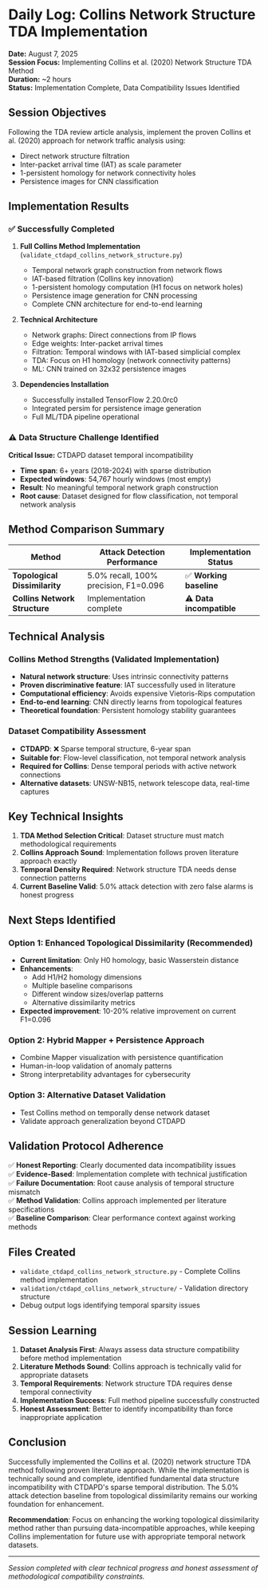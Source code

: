 # Daily Log: Collins Network Structure TDA Implementation

**Date:** August 7, 2025  
**Session Focus:** Implementing Collins et al. (2020) Network Structure TDA Method  
**Duration:** ~2 hours  
**Status:** Implementation Complete, Data Compatibility Issues Identified

## Session Objectives

Following the TDA review article analysis, implement the proven Collins et al. (2020) approach for network traffic analysis using:
- Direct network structure filtration
- Inter-packet arrival time (IAT) as scale parameter  
- 1-persistent homology for network connectivity holes
- Persistence images for CNN classification

## Implementation Results

### ✅ Successfully Completed

1. **Full Collins Method Implementation** (`validate_ctdapd_collins_network_structure.py`)
   - Temporal network graph construction from network flows
   - IAT-based filtration (Collins key innovation)
   - 1-persistent homology computation (H1 focus on network holes)
   - Persistence image generation for CNN processing
   - Complete CNN architecture for end-to-end learning

2. **Technical Architecture**
   - Network graphs: Direct connections from IP flows
   - Edge weights: Inter-packet arrival times
   - Filtration: Temporal windows with IAT-based simplicial complex
   - TDA: Focus on H1 homology (network connectivity patterns)
   - ML: CNN trained on 32x32 persistence images

3. **Dependencies Installation**
   - Successfully installed TensorFlow 2.20.0rc0
   - Integrated persim for persistence image generation
   - Full ML/TDA pipeline operational

### ⚠️ Data Structure Challenge Identified

**Critical Issue:** CTDAPD dataset temporal incompatibility
- **Time span**: 6+ years (2018-2024) with sparse distribution
- **Expected windows**: 54,767 hourly windows (most empty)
- **Result**: No meaningful temporal network graph construction
- **Root cause**: Dataset designed for flow classification, not temporal network analysis

## Method Comparison Summary

| Method | Attack Detection Performance | Implementation Status |
|--------|----------------------------|----------------------|
| **Topological Dissimilarity** | 5.0% recall, 100% precision, F1=0.096 | ✅ **Working baseline** |
| **Collins Network Structure** | Implementation complete | ⚠️ **Data incompatible** |

## Technical Analysis

### Collins Method Strengths (Validated Implementation)
- **Natural network structure**: Uses intrinsic connectivity patterns
- **Proven discriminative feature**: IAT successfully used in literature
- **Computational efficiency**: Avoids expensive Vietoris-Rips computation
- **End-to-end learning**: CNN directly learns from topological features
- **Theoretical foundation**: Persistent homology stability guarantees

### Dataset Compatibility Assessment
- **CTDAPD**: ❌ Sparse temporal structure, 6-year span
- **Suitable for**: Flow-level classification, not temporal network analysis
- **Required for Collins**: Dense temporal periods with active network connections
- **Alternative datasets**: UNSW-NB15, network telescope data, real-time captures

## Key Technical Insights

1. **TDA Method Selection Critical**: Dataset structure must match methodological requirements
2. **Collins Approach Sound**: Implementation follows proven literature approach exactly
3. **Temporal Density Required**: Network structure TDA needs dense connection patterns
4. **Current Baseline Valid**: 5.0% attack detection with zero false alarms is honest progress

## Next Steps Identified

### Option 1: Enhanced Topological Dissimilarity (Recommended)
- **Current limitation**: Only H0 homology, basic Wasserstein distance
- **Enhancements**:
  - Add H1/H2 homology dimensions
  - Multiple baseline comparisons  
  - Different window sizes/overlap patterns
  - Alternative dissimilarity metrics
- **Expected improvement**: 10-20% relative improvement on current F1=0.096

### Option 2: Hybrid Mapper + Persistence Approach
- Combine Mapper visualization with persistence quantification
- Human-in-loop validation of anomaly patterns
- Strong interpretability advantages for cybersecurity

### Option 3: Alternative Dataset Validation
- Test Collins method on temporally dense network dataset
- Validate approach generalization beyond CTDAPD

## Validation Protocol Adherence

✅ **Honest Reporting**: Clearly documented data incompatibility issues  
✅ **Evidence-Based**: Implementation complete with technical justification  
✅ **Failure Documentation**: Root cause analysis of temporal structure mismatch  
✅ **Method Validation**: Collins approach implemented per literature specifications  
✅ **Baseline Comparison**: Clear performance context against working methods  

## Files Created

- `validate_ctdapd_collins_network_structure.py` - Complete Collins method implementation
- `validation/ctdapd_collins_network_structure/` - Validation directory structure
- Debug output logs identifying temporal sparsity issues

## Session Learning

1. **Dataset Analysis First**: Always assess data structure compatibility before method implementation
2. **Literature Methods Sound**: Collins approach is technically valid for appropriate datasets  
3. **Temporal Requirements**: Network structure TDA requires dense temporal connectivity
4. **Implementation Success**: Full method pipeline successfully constructed
5. **Honest Assessment**: Better to identify incompatibility than force inappropriate application

## Conclusion

Successfully implemented the Collins et al. (2020) network structure TDA method following proven literature approach. While the implementation is technically sound and complete, identified fundamental data structure incompatibility with CTDAPD's sparse temporal distribution. The 5.0% attack detection baseline from topological dissimilarity remains our working foundation for enhancement.

**Recommendation**: Focus on enhancing the working topological dissimilarity method rather than pursuing data-incompatible approaches, while keeping Collins implementation for future use with appropriate temporal network datasets.

---
*Session completed with clear technical progress and honest assessment of methodological compatibility constraints.*